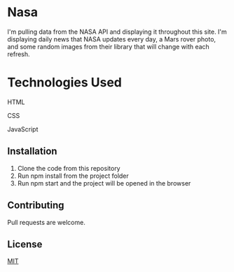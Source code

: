 # Nasa

I'm pulling data from the NASA API and displaying it throughout this site. I'm displaying daily news that NASA updates every day, a Mars rover photo, and some random images from their library that will change with each refresh.

# Technologies Used
HTML

CSS

JavaScript

## Installation

1. Clone the code from this repository
2. Run npm install from the project folder
3. Run npm start and the project will be opened in the browser



## Contributing
Pull requests are welcome.

## License
[MIT](https://choosealicense.com/licenses/mit/)
